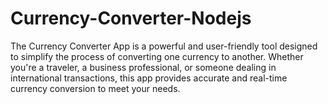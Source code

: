 # Currency-Converter-Nodejs
The Currency Converter App is a powerful and user-friendly tool designed to simplify the process of converting one currency to another. Whether you're a traveler, a business professional, or someone dealing in international transactions, this app provides accurate and real-time currency conversion to meet your needs.

